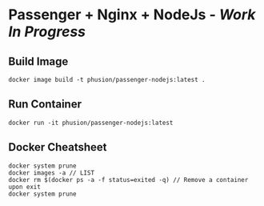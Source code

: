 # Passenger + Nginx + NodeJs - _Work In Progress_

## Build Image

```
docker image build -t phusion/passenger-nodejs:latest .
```

## Run Container

```
docker run -it phusion/passenger-nodejs:latest
```

## Docker Cheatsheet

```
docker system prune
docker images -a // LIST
docker rm $(docker ps -a -f status=exited -q) // Remove a container upon exit
docker system prune
```